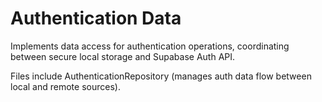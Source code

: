 # Authentication Data

Implements data access for authentication operations, coordinating between secure local storage and Supabase Auth API.

Files include AuthenticationRepository (manages auth data flow between local and remote sources).